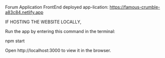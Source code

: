 Forum Application FrontEnd deployed app-lication: https://famous-crumble-a83c84.netlify.app


IF HOSTING THE WEBSITE LOCALLY,

Run the app by entering this command in the terminal:

npm start

Open http://localhost:3000 to view it in the browser.

